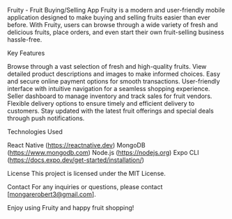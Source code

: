 Fruity - Fruit Buying/Selling App
Fruity is a modern and user-friendly mobile application designed to make buying and selling fruits easier than ever before. With Fruity, users can browse through a wide variety of fresh and delicious fruits, place orders, and even start their own fruit-selling business hassle-free.

Key Features

Browse through a vast selection of fresh and high-quality fruits.
View detailed product descriptions and images to make informed choices.
Easy and secure online payment options for smooth transactions.
User-friendly interface with intuitive navigation for a seamless shopping experience.
Seller dashboard to manage inventory and track sales for fruit vendors.
Flexible delivery options to ensure timely and efficient delivery to customers.
Stay updated with the latest fruit offerings and special deals through push notifications.

Technologies Used

React Native (https://reactnative.dev)
MongoDB (https://www.mongodb.com)
Node.js (https://nodejs.org)
Expo CLI (https://docs.expo.dev/get-started/installation/)

License
This project is licensed under the MIT License.

Contact
For any inquiries or questions, please contact [mongarerobert3@gmail.com].

Enjoy using Fruity and happy fruit shopping!
